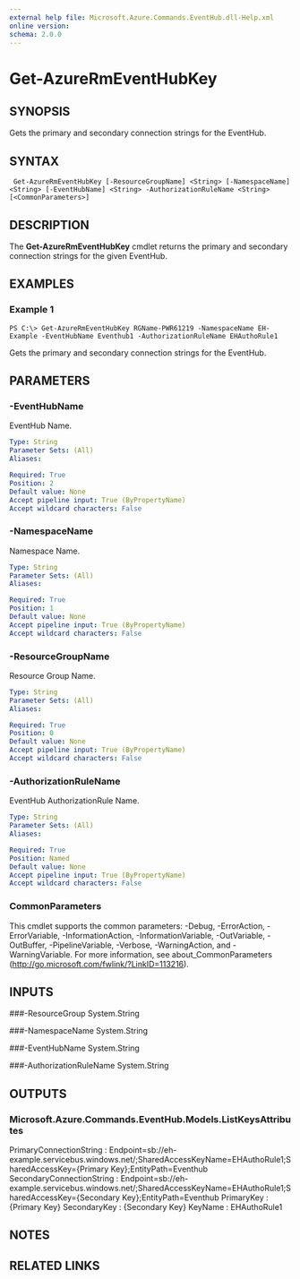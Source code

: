 ```yaml
---
external help file: Microsoft.Azure.Commands.EventHub.dll-Help.xml
online version: 
schema: 2.0.0
---
```


# Get-AzureRmEventHubKey

## SYNOPSIS
Gets the primary and secondary connection strings for the EventHub.

## SYNTAX

```
 Get-AzureRmEventHubKey [-ResourceGroupName] <String> [-NamespaceName] <String> [-EventHubName] <String> -AuthorizationRuleName <String> [<CommonParameters>]
```

## DESCRIPTION
The **Get-AzureRmEventHubKey** cmdlet returns the primary and secondary connection strings for the given EventHub.

## EXAMPLES

### Example 1
```
PS C:\> Get-AzureRmEventHubKey RGName-PWR61219 -NamespaceName EH-Example -EventHubName Eventhub1 -AuthorizationRuleName EHAuthoRule1
```

Gets the primary and secondary connection strings for the EventHub.

## PARAMETERS

### -EventHubName
EventHub Name.

```yaml
Type: String
Parameter Sets: (All)
Aliases: 

Required: True
Position: 2
Default value: None
Accept pipeline input: True (ByPropertyName)
Accept wildcard characters: False
```

### -NamespaceName
Namespace Name.

```yaml
Type: String
Parameter Sets: (All)
Aliases: 

Required: True
Position: 1
Default value: None
Accept pipeline input: True (ByPropertyName)
Accept wildcard characters: False
```

### -ResourceGroupName
Resource Group Name.

```yaml
Type: String
Parameter Sets: (All)
Aliases: 

Required: True
Position: 0
Default value: None
Accept pipeline input: True (ByPropertyName)
Accept wildcard characters: False
```

### -AuthorizationRuleName
EventHub AuthorizationRule Name.

```yaml
Type: String
Parameter Sets: (All)
Aliases: 

Required: True
Position: Named
Default value: None
Accept pipeline input: True (ByPropertyName)
Accept wildcard characters: False
```

### CommonParameters
This cmdlet supports the common parameters: -Debug, -ErrorAction, -ErrorVariable, -InformationAction, -InformationVariable, -OutVariable, -OutBuffer, -PipelineVariable, -Verbose, -WarningAction, and -WarningVariable. For more information, see about_CommonParameters (http://go.microsoft.com/fwlink/?LinkID=113216).

## INPUTS

###-ResourceGroup
 System.String
 
###-NamespaceName
 System.String
 
###-EventHubName
System.String
 
###-AuthorizationRuleName
 System.String

## OUTPUTS

### Microsoft.Azure.Commands.EventHub.Models.ListKeysAttributes

PrimaryConnectionString   : Endpoint=sb://eh-example.servicebus.windows.net/;SharedAccessKeyName=EHAuthoRule1;SharedAccessKey={Primary Key};EntityPath=Eventhub
SecondaryConnectionString : Endpoint=sb://eh-example.servicebus.windows.net/;SharedAccessKeyName=EHAuthoRule1;SharedAccessKey={Secondary Key};EntityPath=Eventhub
PrimaryKey                : {Primary Key}
SecondaryKey              : {Secondary Key}
KeyName                   : EHAuthoRule1

## NOTES

## RELATED LINKS

